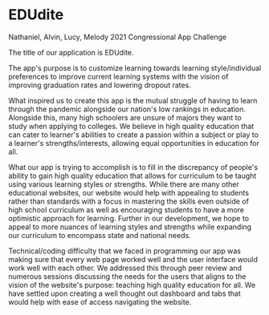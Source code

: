 # EDUdite
Nathaniel, Alvin, Lucy, Melody
2021 Congressional App Challenge

The title of our application is EDUdite.

The app's purpose is to customize learning towards learning style/individual preferences to improve current learning systems with the vision of improving graduation rates and lowering dropout rates.

What inspired us to create this app is the mutual struggle of having to learn through the pandemic alongside our nation's low rankings in education. Alongside this, many high schoolers are unsure of majors they want to study when applying to colleges. We believe in high quality education that can cater to learner's abilities to create a passion within a subject or play to a learner's strengths/interests, allowing equal opportunities in education for all.

What our app is trying to accomplish is to fill in the discrepancy of people's ability to gain high quality education that allows for curriculum to be taught using various learning styles or strengths. While there are many other educational websites, our website would help with appealing to students rather than standards with a focus in mastering the skills even outside of high school curriculum as well as encouraging students to have a more optimistic approach for learning. Further in our development, we hope to appeal to more nuances of learning styles and strengths while expanding our curriculum to encompass state and national needs.

Technical/coding difficulty that we faced in programming our app was making sure that every web page worked well and the user interface would work well with each other. We addressed this through peer review and numerous sessions discussing the needs for the users that aligns to the vision of the website's purpose: teaching high quality education for all. We have settled upon creating a well thought out dashboard and tabs that would help with ease of access navigating the website.
